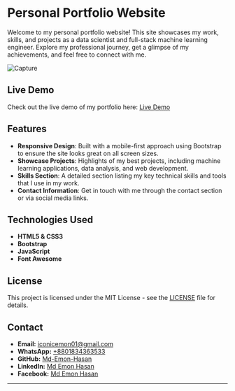# Personal Portfolio Website

Welcome to my personal portfolio website! This site showcases my work, skills, and projects as a data scientist and full-stack machine learning engineer. Explore my professional journey, get a glimpse of my achievements, and feel free to connect with me.

![Capture](https://github.com/user-attachments/assets/d44465b4-1c6f-44f0-9a05-62ae527110f9)

## Live Demo

Check out the live demo of my portfolio here: [Live Demo](https://md-emon-hasan.github.io/My-Portfolio/)

## Features

- **Responsive Design**: Built with a mobile-first approach using Bootstrap to ensure the site looks great on all screen sizes.
- **Showcase Projects**: Highlights of my best projects, including machine learning applications, data analysis, and web development.
- **Skills Section**: A detailed section listing my key technical skills and tools that I use in my work.
- **Contact Information**: Get in touch with me through the contact section or via social media links.

## Technologies Used

- **HTML5 & CSS3**
- **Bootstrap**
- **JavaScript**
- **Font Awesome**

## License

This project is licensed under the MIT License - see the [LICENSE](LICENSE) file for details.

## Contact

- **Email:** [iconicemon01@gmail.com](mailto:iconicemon01@gmail.com)
- **WhatsApp:** [+8801834363533](https://wa.me/8801834363533)
- **GitHub:** [Md-Emon-Hasan](https://github.com/Md-Emon-Hasan)
- **LinkedIn:** [Md Emon Hasan](https://www.linkedin.com/in/md-emon-hasan)
- **Facebook:** [Md Emon Hasan](https://www.facebook.com/mdemon.hasan2001/)

---
